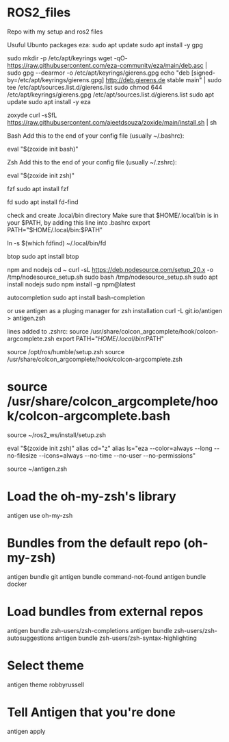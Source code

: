 # ROS2_files
Repo with my setup and ros2 files


Usuful Ubunto packages 
eza:
sudo apt update
sudo apt install -y gpg

sudo mkdir -p /etc/apt/keyrings
wget -qO- https://raw.githubusercontent.com/eza-community/eza/main/deb.asc | sudo gpg --dearmor -o /etc/apt/keyrings/gierens.gpg
echo "deb [signed-by=/etc/apt/keyrings/gierens.gpg] http://deb.gierens.de stable main" | sudo tee /etc/apt/sources.list.d/gierens.list
sudo chmod 644 /etc/apt/keyrings/gierens.gpg /etc/apt/sources.list.d/gierens.list
sudo apt update
sudo apt install -y eza

zoxyde
curl -sSfL https://raw.githubusercontent.com/ajeetdsouza/zoxide/main/install.sh | sh

Bash
Add this to the end of your config file (usually ~/.bashrc):

eval "$(zoxide init bash)"

Zsh
Add this to the end of your config file (usually ~/.zshrc):

eval "$(zoxide init zsh)"

fzf
sudo apt install fzf

fd
sudo apt install fd-find

check  and create .local/bin directory
Make sure that $HOME/.local/bin is in your $PATH, by adding this line into .bashrc
export PATH="$HOME/.local/bin:$PATH"

ln -s $(which fdfind) ~/.local/bin/fd


btop
sudo apt install btop

npm and nodejs
cd ~
curl -sL https://deb.nodesource.com/setup_20.x -o /tmp/nodesource_setup.sh
sudo bash /tmp/nodesource_setup.sh
sudo apt install nodejs
sudo npm install -g npm@latest

autocompletion
sudo apt install bash-completion

or use antigen as a pluging manager for zsh
installation
curl -L git.io/antigen > antigen.zsh


lines added to .zshrc:
source /usr/share/colcon_argcomplete/hook/colcon-argcomplete.zsh
export PATH="$HOME/.local/bin:$PATH"

source /opt/ros/humble/setup.zsh
source /usr/share/colcon_argcomplete/hook/colcon-argcomplete.zsh
# source /usr/share/colcon_argcomplete/hook/colcon-argcomplete.bash
source ~/ros2_ws/install/setup.zsh

eval "$(zoxide init zsh)"
alias cd="z"
alias ls="eza --color=always --long --no-filesize --icons=always --no-time --no-user --no-permissions"


source ~/antigen.zsh

# Load the oh-my-zsh's library
antigen use oh-my-zsh

# Bundles from the default repo (oh-my-zsh)
antigen bundle git
antigen bundle command-not-found
antigen bundle docker

# Load bundles from external repos
antigen bundle zsh-users/zsh-completions
antigen bundle zsh-users/zsh-autosuggestions
antigen bundle zsh-users/zsh-syntax-highlighting

# Select theme
antigen theme robbyrussell

# Tell Antigen that you're done
antigen apply
